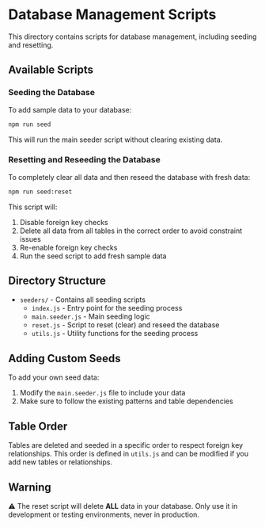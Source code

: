 # Database Management Scripts

This directory contains scripts for database management, including seeding and resetting.

## Available Scripts

### Seeding the Database

To add sample data to your database:

```bash
npm run seed
```

This will run the main seeder script without clearing existing data.

### Resetting and Reseeding the Database

To completely clear all data and then reseed the database with fresh data:

```bash
npm run seed:reset
```

This script will:
1. Disable foreign key checks
2. Delete all data from all tables in the correct order to avoid constraint issues
3. Re-enable foreign key checks
4. Run the seed script to add fresh sample data

## Directory Structure

- `seeders/` - Contains all seeding scripts
  - `index.js` - Entry point for the seeding process
  - `main.seeder.js` - Main seeding logic
  - `reset.js` - Script to reset (clear) and reseed the database
  - `utils.js` - Utility functions for the seeding process

## Adding Custom Seeds

To add your own seed data:

1. Modify the `main.seeder.js` file to include your data
2. Make sure to follow the existing patterns and table dependencies

## Table Order

Tables are deleted and seeded in a specific order to respect foreign key relationships. This order is defined in `utils.js` and can be modified if you add new tables or relationships.

## Warning

⚠️ The reset script will delete **ALL** data in your database. Only use it in development or testing environments, never in production. 